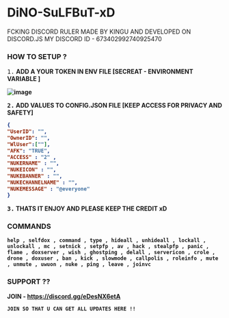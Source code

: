 # DiNO-SuLFBuT-xD
FCKING DISCORD RULER MADE BY KINGU AND DEVELOPED ON DISCORD.JS MY DISCORD ID - 673402992740925470

### HOW TO SETUP ?
<kbd>1.</kbd>  <b>ADD A YOUR TOKEN IN ENV FILE [SECREAT - ENVIRONMENT VARIABLE ]
  
  
![image](https://media.discordapp.net/attachments/825654681551765514/948955908761874433/unknown.png?width=216&height=221 "ENV VALUE")
  
  
  <kbd>2.</kbd>  <b>ADD VALUES TO CONFIG.JSON FILE [KEEP ACCESS FOR PRIVACY AND SAFETY]
  ```json
  {
  "UserID": "",
  "OwnerID": "",
  "WlUser":[""],
  "AFK": "TRUE",
  "ACCESS" : "2" ,
  "NUKERNAME" : "",
  "NUKEICON" : "",
  "NUKEBANNER" : "",
  "NUKECHANNELNAME" : "",
  "NUKEMESSAGE" : "@everyone"
}

  ```
  
  <kbd>3.</kbd>  <b>THATS IT ENJOY AND PLEASE KEEP THE CREDIT xD </b>
  
### COMMANDS
  ``` help , selfdox , command , type , hideall , unhideall , lockall , unlockall , mc , setnick , setpfp , av , hack , stealpfp , panic , flame , doxserver , wish , ghostping , delall , servericon , crole , drone , doxuser , ban , kick , slowmode , callpolis , roleinfo , mute , unmute , uwuon , nuke , ping , leave , joinvc ```
  
### SUPPORT ?? 
JOIN - https://discord.gg/eDesNX6etA
  
`JOIN SO THAT U CAN GET ALL UPDATES HERE !!`
